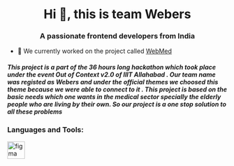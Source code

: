 <h1 align="center">Hi 👋, this is team Webers</h1>
<h3 align="center">A passionate frontend developers from India</h3>

- 🔭 We currently worked on the project called [WebMed](https://www.figma.com/file/V7uOfynRTwSOjSGgcorKb1/Hackathon?node-id=0%3A1&t=VNeeyg0h4HEZcMBY-1)


<p align="left">
</p>
<h5>This project is a part of the 36 hours long hackathon which took place under the event Out of Context v2.0 of IIIT Allahabad . Our team name was registed as Webers and under the official themes we choosed this theme because we were able to connect to it . This project is based on the basic needs which one wants in the medical sector specially the elderly people who are living by their own. So our project is a one stop solution to all these problems</h5>

<h3 align="left">Languages and Tools:</h3>
<p align="left"> <a href="https://www.figma.com/" target="_blank" rel="noreferrer"> <img src="https://www.vectorlogo.zone/logos/figma/figma-icon.svg" alt="figma" width="40" height="40"/> </a> </p>
